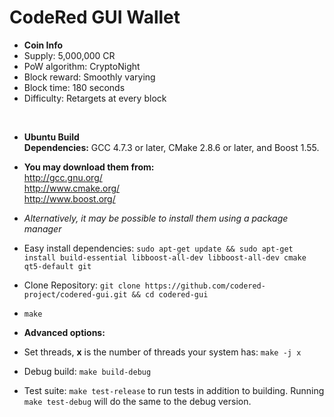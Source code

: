 # CodeRed GUI Wallet
 * <b>Coin Info</b>
 * Supply: 5,000,000 CR
 * PoW algorithm: CryptoNight
 * Block reward: Smoothly varying
 * Block time: 180 seconds
 * Difficulty: Retargets at every block

<br>

* <b>Ubuntu Build</b><br>
<b>Dependencies:</b> GCC 4.7.3 or later, CMake 2.8.6 or later, and Boost 1.55.

* <b>You may download them from:</b><br>
    http://gcc.gnu.org/<br>
    http://www.cmake.org/<br>
    http://www.boost.org/<br>
* <i>Alternatively, it may be possible to install them using a package manager</i>
* Easy install dependencies: `sudo apt-get update && sudo apt-get install build-essential libboost-all-dev libboost-all-dev cmake qt5-default git`
* Clone Repository: `git clone https://github.com/codered-project/codered-gui.git && cd codered-gui`
* `make`

* <b>Advanced options:</b>
* Set threads, <b>x</b> is the number of threads your system has: `make -j x`
* Debug build: `make build-debug`
* Test suite: `make test-release` to run tests in addition to building. Running `make test-debug` will do the same to the debug version.

